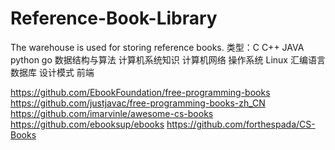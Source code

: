 # Reference-Book-Library
The warehouse is used for storing reference books.
类型：C C++ JAVA python go 数据结构与算法 计算机系统知识 计算机网络 操作系统 Linux 汇编语言 数据库 设计模式 前端

https://github.com/EbookFoundation/free-programming-books
https://github.com/justjavac/free-programming-books-zh_CN
https://github.com/imarvinle/awesome-cs-books
https://github.com/ebooksup/ebooks
https://github.com/forthespada/CS-Books

